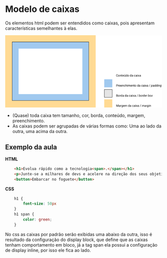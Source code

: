# Modelo de caixas

Os elementos html podem ser entendidos como caixas, pois apresentam características semelhantes à elas.

![modelo-de-caixas](./box-model.png)

* (Quase) toda caixa tem tamanho, cor, borda, conteúdo, margem, preenchimento.
* As caixas podem ser agrupadas de várias formas como: Uma ao lado da outra, uma acima da outra.

## Exemplo da aula

**HTML**
```html 
    <h1>Evolua rápido como a tecnologia<span>.</span></h1>
    <p>Junte-se a milhares de devs e acelere na direção dos seus objetivos.</p>
    <button>Embarcar no foguete</button>
```

**CSS**
```css
    h1 {
        font-size: 50px
    }
    h1 span {
        color: green;
    }
```

No css as caixas por padrão serão exibidas uma abaixo da outra, isso é resultado da configuração do display block, que define que as caixas tenham comportamento em bloco, já a tag span ela possui a configuração de display inline, por isso ele fica ao lado.